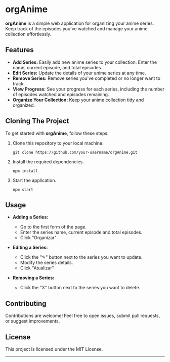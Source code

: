 # orgAnime

**orgAnime** is a simple web application for organizing your anime series. Keep track of the episodes you've watched and manage your anime collection effortlessly.

## Features

-   **Add Series:** Easily add new anime series to your collection. Enter the name, current episode, and total episodes.
-   **Edit Series:** Update the details of your anime series at any time.
-   **Remove Series:** Remove series you've completed or no longer want to track.
-   **View Progress:** See your progress for each series, including the number of episodes watched and episodes remaining.
-   **Organize Your Collection:** Keep your anime collection tidy and organized.

## Cloning The Project

To get started with **orgAnime**, follow these steps:

1. Clone this repository to your local machine.

    ```
    git clone https://github.com/your-username/orgAnime.git
    ```

2. Install the required dependencies.

    ```
    npm install
    ```

3. Start the application.

    ```
    npm start
    ```

## Usage

-   **Adding a Series:**

    -   Go to the first form of the page.
    -   Enter the series name, current episode and total episodes.
    -   Click "Organizar"

-   **Editing a Series:**

    -   Click the "✎" button next to the series you want to update.
    -   Modify the series details.
    -   Click "Atualizar"

-   **Removing a Series:**
    -   Click the "X" button next to the series you want to delete.

## Contributing

Contributions are welcome! Feel free to open issues, submit pull requests, or suggest improvements.

## License

This project is licensed under the MIT License.

---

